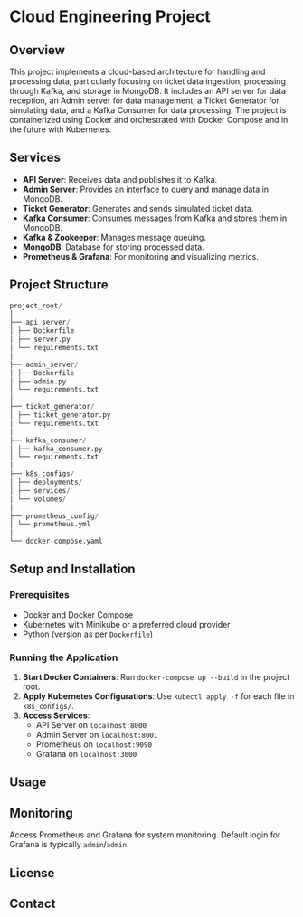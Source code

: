 # Cloud Engineering Project

## Overview

This project implements a cloud-based architecture for handling and processing data, particularly focusing on ticket data ingestion, processing through Kafka, and storage in MongoDB. It includes an API server for data reception, an Admin server for data management, a Ticket Generator for simulating data, and a Kafka Consumer for data processing. The project is containerized using Docker and orchestrated with Docker Compose and in the future with Kubernetes.

## Services

- **API Server**: Receives data and publishes it to Kafka.
- **Admin Server**: Provides an interface to query and manage data in MongoDB.
- **Ticket Generator**: Generates and sends simulated ticket data.
- **Kafka Consumer**: Consumes messages from Kafka and stores them in MongoDB.
- **Kafka & Zookeeper**: Manages message queuing.
- **MongoDB**: Database for storing processed data.
- **Prometheus & Grafana**: For monitoring and visualizing metrics.

## Project Structure

```python
project_root/
│
├── api_server/
│ ├── Dockerfile
│ ├── server.py
│ └── requirements.txt
│
├── admin_server/
│ ├── Dockerfile
│ ├── admin.py
│ └── requirements.txt
│
├── ticket_generator/
│ ├── ticket_generator.py
│ └── requirements.txt
│
├── kafka_consumer/
│ ├── kafka_consumer.py
│ └── requirements.txt
│
├── k8s_configs/
│ ├── deployments/
│ ├── services/
│ └── volumes/
│
├── prometheus_config/
│ └── prometheus.yml
│
└── docker-compose.yaml
```

## Setup and Installation

### Prerequisites

- Docker and Docker Compose
- Kubernetes with Minikube or a preferred cloud provider
- Python (version as per `Dockerfile`)

### Running the Application

1. **Start Docker Containers**: Run `docker-compose up --build` in the project root.
2. **Apply Kubernetes Configurations**: Use `kubectl apply -f` for each file in `k8s_configs/`.
3. **Access Services**:
   - API Server on `localhost:8000`
   - Admin Server on `localhost:8001`
   - Prometheus on `localhost:9090`
   - Grafana on `localhost:3000`

## Usage

## Monitoring

Access Prometheus and Grafana for system monitoring. Default login for Grafana is typically `admin`/`admin`.

## License

## Contact
